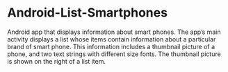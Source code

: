 # Android-List-Smartphones
Android app that displays information about smart phones. The app’s main activity displays a list whose items contain information about a particular brand of smart phone. This information includes a thumbnail picture of a phone, and two text strings with different size fonts. The thumbnail picture is shown on the right of a list item.
